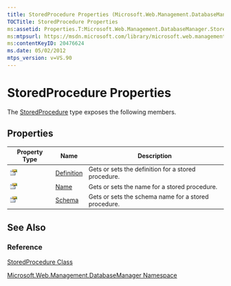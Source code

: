 ```yaml
---
title: StoredProcedure Properties (Microsoft.Web.Management.DatabaseManager)
TOCTitle: StoredProcedure Properties
ms:assetid: Properties.T:Microsoft.Web.Management.DatabaseManager.StoredProcedure
ms:mtpsurl: https://msdn.microsoft.com/library/microsoft.web.management.databasemanager.storedprocedure_properties(v=VS.90)
ms:contentKeyID: 20476624
ms.date: 05/02/2012
mtps_version: v=VS.90
---
```


# StoredProcedure Properties

The [StoredProcedure](storedprocedure-class-microsoft-web-management-databasemanager.md) type exposes the following members.

## Properties

|Property Type|Name|Description|
|--- |--- |--- |
|![Public property](images/Dd565931.pubproperty(en-us,VS.90).gif "Public property")|[Definition](storedprocedure-definition-property-microsoft-web-management-databasemanager.md)|Gets or sets the definition for a stored procedure.|
|![Public property](images/Dd565931.pubproperty(en-us,VS.90).gif "Public property")|[Name](storedprocedure-name-property-microsoft-web-management-databasemanager.md)|Gets or sets the name for a stored procedure.|
|![Public property](images/Dd565931.pubproperty(en-us,VS.90).gif "Public property")|[Schema](storedprocedure-schema-property-microsoft-web-management-databasemanager.md)|Gets or sets the schema name for a stored procedure.|

## See Also

### Reference

[StoredProcedure Class](storedprocedure-class-microsoft-web-management-databasemanager.md)

[Microsoft.Web.Management.DatabaseManager Namespace](microsoft-web-management-databasemanager-namespace.md)
